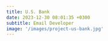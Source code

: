 ```yaml
---
title: U.S. Bank
date: 2023-12-30 08:01:35 +0300
subtitle: Email Developer
image: '/images/project-us-bank.jpg'
---
```

